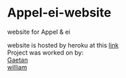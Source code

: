 # Appel-ei-website
website for Appel &amp; ei  

website is hosted by heroku at this [link](https://appel-en-ei.herokuapp.com/)  
Project was worked on by:  
[Gaetan](https://github.com/001gaetan)  
[william](https://github.com/willsketch)  
